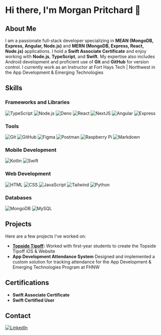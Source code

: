 # Hi there, I'm Morgan Pritchard 👋

## About Me
I am a passionate full-stack developer specializing in **MEAN (MongoDB, Express, Angular, Node.js)** and **MERN (MongoDB, Express, React, Node.js)** applications. I hold a **Swift Associate Certificate** and enjoy working with **Node.js**, **TypeScript**, and **Swift**. My expertise also includes Android development and proficient use of **Git** and **GitHub** for version control. I currently work as an Instructor at Fort Hays Tech | Northwest in the App Development & Emerging Technologies

## Skills

### Frameworks and Libraries
![TypeScript](https://skillicons.dev/icons?i=typescript)
![Node.js](https://skillicons.dev/icons?i=nodejs)
![Deno](https://skillicons.dev/icons?i=deno)
![React](https://skillicons.dev/icons?i=react)
![NextJS](https://skillicons.dev/icons?i=nextjs)
![Angular](https://skillicons.dev/icons?i=angular)
![Express](https://skillicons.dev/icons?i=express)

### Tools
![Git](https://skillicons.dev/icons?i=git)
![GitHub](https://skillicons.dev/icons?i=github)
![Figma](https://skillicons.dev/icons?i=figma)
![Postman](https://skillicons.dev/icons?i=postman)
![Raspberry Pi](https://skillicons.dev/icons?i=raspberrypi)
![Markdown](https://skillicons.dev/icons?i=md)


### Mobile Development
![Kotlin](https://skillicons.dev/icons?i=kotlin)
![Swift](https://skillicons.dev/icons?i=swift)

### Web Development
![HTML](https://skillicons.dev/icons?i=html)
![CSS](https://skillicons.dev/icons?i=css)
![JavaScript](https://skillicons.dev/icons?i=javascript)
![Tailwind](https://skillicons.dev/icons?i=tailwind)
![Python](https://skillicons.dev/icons?i=py)


### Databases
![MongoDB](https://skillicons.dev/icons?i=mongodb)
![MySQL](https://skillicons.dev/icons?i=mysql)

## Projects
Here are a few projects I've worked on:
- **[Topside Tipoff]([#](https://topsidetipoff.com)):** Worked with first-year students to create the Topside Tipoff iOS & Website
- **App Development Attendance System** Designed and implemented a custom solution for tracking attendance for the App Development & Emerging Technologies Program at FHNW

## Certifications
- **Swift Associate Certificate**
- **Swift Certified User**

## Contact
[![LinkedIn](https://skillicons.dev/icons?i=linkedin)](https://www.linkedin.com/in/morgan-pritchard219/)
